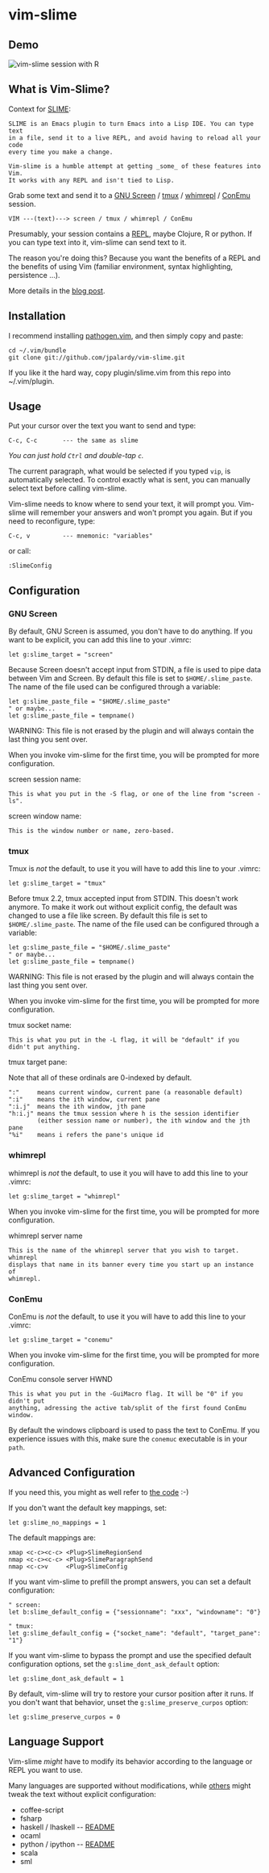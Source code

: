 vim-slime
=========

Demo
------------

![vim-slime session with R](assets/vim-slime.gif)


What is Vim-Slime?
------------------

Context for [SLIME](https://en.wikipedia.org/wiki/SLIME):

    SLIME is an Emacs plugin to turn Emacs into a Lisp IDE. You can type text
    in a file, send it to a live REPL, and avoid having to reload all your code
    every time you make a change.

    Vim-slime is a humble attempt at getting _some_ of these features into Vim.
    It works with any REPL and isn't tied to Lisp.

Grab some text and send it to a [GNU Screen](http://www.gnu.org/software/screen/) / [tmux](https://tmux.github.io/) / [whimrepl](https://github.com/malyn/lein-whimrepl) / [ConEmu](http://conemu.github.io/) session.

    VIM ---(text)---> screen / tmux / whimrepl / ConEmu

Presumably, your session contains a [REPL](http://en.wikipedia.org/wiki/REPL), maybe Clojure, R or python. If you can type text into it, vim-slime can send text to it.

The reason you're doing this? Because you want the benefits of a REPL and the benefits of using Vim (familiar environment, syntax highlighting, persistence ...).

More details in the [blog post](http://technotales.wordpress.com/2007/10/03/like-slime-for-vim/).


Installation
------------

I recommend installing [pathogen.vim](https://github.com/tpope/vim-pathogen), and
then simply copy and paste:

    cd ~/.vim/bundle
    git clone git://github.com/jpalardy/vim-slime.git

If you like it the hard way, copy plugin/slime.vim from this repo into ~/.vim/plugin.


Usage
-------------

Put your cursor over the text you want to send and type:

    C-c, C-c       --- the same as slime

_You can just hold `Ctrl` and double-tap `c`._

The current paragraph, what would be selected if you typed `vip`, is automatically
selected. To control exactly what is sent, you can manually select text before calling vim-slime.

Vim-slime needs to know where to send your text, it will prompt you. Vim-slime
will remember your answers and won't prompt you again. But if you need to
reconfigure, type:

    C-c, v         --- mnemonic: "variables"

or call:

    :SlimeConfig


Configuration
-------------

### GNU Screen

By default, GNU Screen is assumed, you don't have to do anything. If you want
to be explicit, you can add this line to your .vimrc:

    let g:slime_target = "screen"

Because Screen doesn't accept input from STDIN, a file is used to pipe data
between Vim and Screen. By default this file is set to `$HOME/.slime_paste`.
The name of the file used can be configured through a variable:

    let g:slime_paste_file = "$HOME/.slime_paste"
    " or maybe...
    let g:slime_paste_file = tempname()

WARNING: This file is not erased by the plugin and will always contain the last thing
you sent over.

When you invoke vim-slime for the first time, you will be prompted for more configuration.

screen session name:

    This is what you put in the -S flag, or one of the line from "screen -ls".

screen window name:

    This is the window number or name, zero-based.


### tmux

Tmux is *not* the default, to use it you will have to add this line to your .vimrc:

    let g:slime_target = "tmux"

Before tmux 2.2, tmux accepted input from STDIN. This doesn't work anymore. To
make it work out without explicit config, the default was changed to use a file
like screen. By default this file is set to `$HOME/.slime_paste`. The name of
the file used can be configured through a variable:

    let g:slime_paste_file = "$HOME/.slime_paste"
    " or maybe...
    let g:slime_paste_file = tempname()

WARNING: This file is not erased by the plugin and will always contain the last thing
you sent over.

When you invoke vim-slime for the first time, you will be prompted for more configuration.

tmux socket name:

    This is what you put in the -L flag, it will be "default" if you didn't put anything.

tmux target pane:

Note that all of these ordinals are 0-indexed by default.

    ":"     means current window, current pane (a reasonable default)
    ":i"    means the ith window, current pane
    ":i.j"  means the ith window, jth pane
    "h:i.j" means the tmux session where h is the session identifier
            (either session name or number), the ith window and the jth pane
    "%i"    means i refers the pane's unique id


### whimrepl

whimrepl is *not* the default, to use it you will have to add this line to your .vimrc:

    let g:slime_target = "whimrepl"

When you invoke vim-slime for the first time, you will be prompted for more configuration.

whimrepl server name

    This is the name of the whimrepl server that you wish to target.  whimrepl
    displays that name in its banner every time you start up an instance of
    whimrepl.

### ConEmu

ConEmu is *not* the default, to use it you will have to add this line to your .vimrc:

    let g:slime_target = "conemu"

When you invoke vim-slime for the first time, you will be prompted for more
configuration.

ConEmu console server HWND

    This is what you put in the -GuiMacro flag. It will be "0" if you didn't put
    anything, adressing the active tab/split of the first found ConEmu window.

By default the windows clipboard is used to pass the text to ConEmu. If you
experience issues with this, make sure the `conemuc` executable is in your
`path`.

Advanced Configuration
----------------------

If you need this, you might as well refer to [the code](https://github.com/jpalardy/vim-slime/blob/master/plugin/slime.vim#L233-L245) :-)

If you don't want the default key mappings, set:

    let g:slime_no_mappings = 1

The default mappings are:

    xmap <c-c><c-c> <Plug>SlimeRegionSend
    nmap <c-c><c-c> <Plug>SlimeParagraphSend
    nmap <c-c>v     <Plug>SlimeConfig

If you want vim-slime to prefill the prompt answers, you can set a default configuration:

    " screen:
    let b:slime_default_config = {"sessionname": "xxx", "windowname": "0"}

    " tmux:
    let g:slime_default_config = {"socket_name": "default", "target_pane": "1"}

If you want vim-slime to bypass the prompt and use the specified default configuration options, set the `g:slime_dont_ask_default` option:

    let g:slime_dont_ask_default = 1

By default, vim-slime will try to restore your cursor position after it runs. If you don't want that behavior, unset the `g:slime_preserve_curpos` option:

    let g:slime_preserve_curpos = 0


Language Support
----------------

Vim-slime _might_ have to modify its behavior according to the language or REPL
you want to use.

Many languages are supported without modifications, while [others](ftplugin)
might tweak the text without explicit configuration:

  * coffee-script
  * fsharp
  * haskell / lhaskell -- [README](ftplugin/haskell)
  * ocaml
  * python / ipython -- [README](ftplugin/python)
  * scala
  * sml
